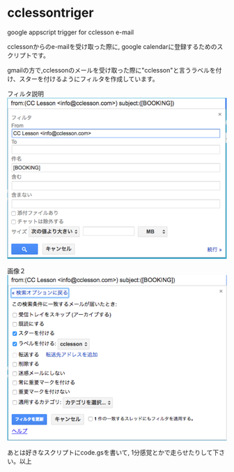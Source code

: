 # cclessontriger
google appscript trigger for cclesson e-mail


cclessonからのe-mailを受け取った際に, google calendarに登録するためのスクリプトです。


gmailの方で,cclessonのメールを受け取った際に"cclesson"と言うラベルを付け、スターを付けるようにフィルタを作成しています。


フィルタ説明
![](https://raw.githubusercontent.com/nariya/cclessontriger/master/screen1.png)

画像２
![](https://raw.githubusercontent.com/nariya/cclessontriger/master/screen2.png)


あとは好きなスクリプトにcode.gsを書いて, 1分感覚とかで走らせたりして下さい。以上
